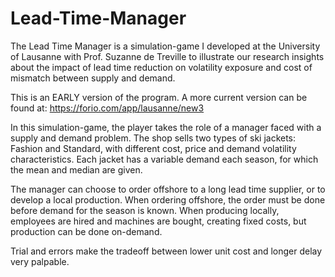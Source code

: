 # Lead-Time-Manager
The Lead Time Manager is a simulation-game I developed at the University of Lausanne with Prof. Suzanne de Treville to illustrate our research insights about the impact of lead time reduction on volatility exposure and cost of mismatch between supply and demand.

This is an EARLY version of the program. A more current version can be found at: https://forio.com/app/lausanne/new3

In this simulation-game, the player takes the role of a manager faced with a supply and demand problem. The shop sells two types of ski jackets: Fashion and Standard, with different cost, price and demand volatility characteristics. Each jacket has a variable demand each season, for which the mean and median are given.

The manager can choose to order offshore to a long lead time supplier, or to develop a local production. When ordering offshore, the order must be done before demand for the season is known. When producing locally, employees are hired and machines are bought, creating fixed costs, but production can be done on-demand.

Trial and errors make the tradeoff between lower unit cost and longer delay very palpable.
